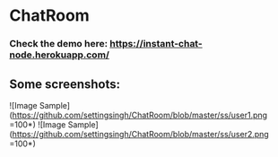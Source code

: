 # ChatRoom

### Check the demo here: https://instant-chat-node.herokuapp.com/

## Some screenshots:

![Image Sample](https://github.com/settingsingh/ChatRoom/blob/master/ss/user1.png =100*)
![Image Sample](https://github.com/settingsingh/ChatRoom/blob/master/ss/user2.png =100*)
